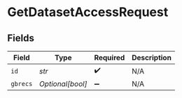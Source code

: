 # GetDatasetAccessRequest


## Fields

| Field              | Type               | Required           | Description        |
| ------------------ | ------------------ | ------------------ | ------------------ |
| `id`               | *str*              | :heavy_check_mark: | N/A                |
| `gbrecs`           | *Optional[bool]*   | :heavy_minus_sign: | N/A                |